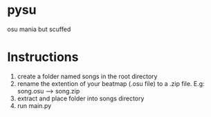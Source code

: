 # pysu
 osu mania but scuffed
# Instructions
1. create a folder named songs in the root directory
2. rename the extention of your beatmap  (.osu file) to a .zip file. E.g: song.osu --> song.zip
3. extract and place folder into songs directory
4. run main.py
